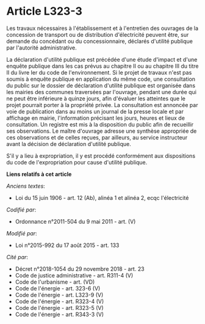 # Article L323-3

Les travaux nécessaires à l'établissement et à l'entretien des ouvrages de la concession de transport ou de distribution
d'électricité peuvent être, sur demande du concédant ou du concessionnaire, déclarés d'utilité publique par l'autorité
administrative.

La déclaration d'utilité publique est précédée d'une étude d'impact et d'une enquête publique dans les cas prévus au chapitre
II ou au chapitre III du titre II du livre Ier du code de l'environnement. Si le projet de travaux n'est pas soumis à enquête
publique en application du même code, une consultation du public sur le dossier de déclaration d'utilité publique est
organisée dans les mairies des communes traversées par l'ouvrage, pendant une durée qui ne peut être inférieure à quinze
jours, afin d'évaluer les atteintes que le projet pourrait porter à la propriété privée. La consultation est annoncée par
voie de publication dans au moins un journal de la presse locale et par affichage en mairie, l'information précisant les
jours, heures et lieux de consultation. Un registre est mis à la disposition du public afin de recueillir ses observations.
Le maître d'ouvrage adresse une synthèse appropriée de ces observations et de celles reçues, par ailleurs, au service
instructeur avant la décision de déclaration d'utilité publique.

S'il y a lieu à expropriation, il y est procédé conformément aux dispositions du code de l'expropriation pour cause d'utilité
publique.

**Liens relatifs à cet article**

_Anciens textes_:

  - Loi du 15 juin 1906 - art. 12 (Ab), alinéa 1 et alinéa 2, ecqc l'électricité

_Codifié par_:

  - Ordonnance n°2011-504 du 9 mai 2011 - art. (V)

_Modifié par_:

  - Loi n°2015-992 du 17 août 2015 - art. 133

_Cité par_:

  - Décret n°2018-1054 du 29 novembre 2018 - art. 23
  - Code de justice administrative - art. R311-4 (V)
  - Code de l'urbanisme - art. (VD)
  - Code de l'énergie - art. 323-6 (V)
  - Code de l'énergie - art. L323-9 (V)
  - Code de l'énergie - art. R323-4 (V)
  - Code de l'énergie - art. R323-5 (V)
  - Code de l'énergie - art. R343-3 (V)
